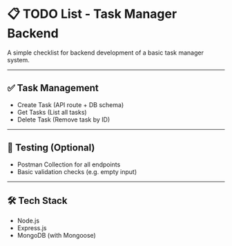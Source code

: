 # 📋 TODO List - Task Manager Backend

A simple checklist for backend development of a basic task manager system.

---


## ✅ Task Management

- Create Task (API route + DB schema)
- Get Tasks (List all tasks)
- Delete Task (Remove task by ID)

---


## 🧪 Testing (Optional)

- Postman Collection for all endpoints
- Basic validation checks (e.g. empty input)

---

## 🛠️ Tech Stack

- Node.js
- Express.js
- MongoDB (with Mongoose)



